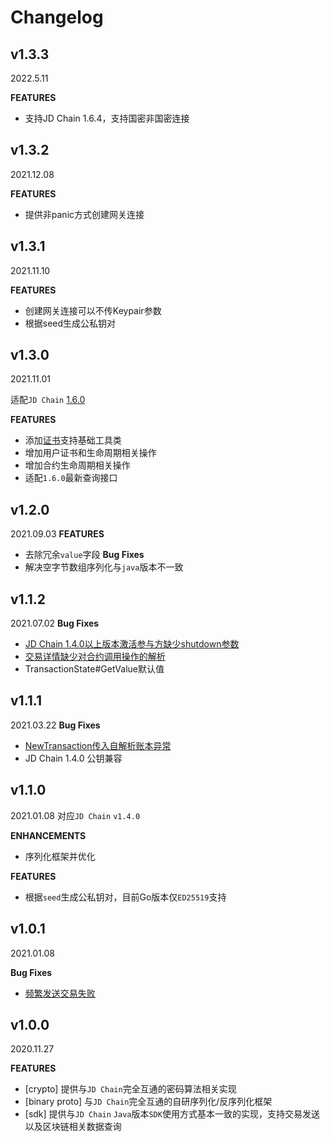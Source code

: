 # Changelog

## v1.3.3
2022.5.11

**FEATURES**
* 支持JD Chain 1.6.4，支持国密非国密连接

## v1.3.2
2021.12.08

**FEATURES**
* 提供非panic方式创建网关连接

## v1.3.1
2021.11.10

**FEATURES**
* 创建网关连接可以不传Keypair参数
* 根据seed生成公私钥对

## v1.3.0
2021.11.01

适配`JD Chain` [1.6.0](https://github.com/blockchain-jd-com/jdchain/releases/tag/1.6.0)

**FEATURES**
* 添加[证书](https://github.com/blockchain-jd-com/jdchain/wiki/CA)支持基础工具类
* 增加用户证书和生命周期相关操作
* 增加合约生命周期相关操作
* 适配`1.6.0`最新查询接口

## v1.2.0
2021.09.03
**FEATURES**
* 去除冗余`value`字段
**Bug Fixes**
* 解决空字节数组序列化与`java`版本不一致

## v1.1.2
2021.07.02
**Bug Fixes**
* [JD Chain 1.4.0以上版本激活参与方缺少shutdown参数](https://github.com/blockchain-jd-com/framework-go/issues/9)
* [交易详情缺少对合约调用操作的解析](https://github.com/blockchain-jd-com/framework-go/issues/10)
* TransactionState#GetValue默认值

## v1.1.1
2021.03.22
**Bug Fixes**
* [NewTransaction传入自解析账本异常](https://github.com/blockchain-jd-com/framework-go/issues/5)
* JD Chain 1.4.0 公钥兼容

## v1.1.0
2021.01.08
对应`JD Chain` `v1.4.0` 

**ENHANCEMENTS**
* 序列化框架并优化

**FEATURES**
* 根据`seed`生成公私钥对，目前Go版本仅`ED25519`支持

## v1.0.1
2021.01.08

**Bug Fixes**
* [频繁发送交易失败](https://github.com/blockchain-jd-com/framework-go/issues/3)

## v1.0.0
2020.11.27

**FEATURES**
* [crypto] 提供与`JD Chain`完全互通的密码算法相关实现
* [binary proto] 与`JD Chain`完全互通的自研序列化/反序列化框架
* [sdk] 提供与`JD Chain` `Java`版本`SDK`使用方式基本一致的实现，支持交易发送以及区块链相关数据查询

